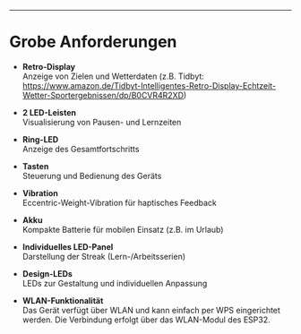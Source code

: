 ____

# Grobe Anforderungen

- **Retro-Display**  
  Anzeige von Zielen und Wetterdaten (z.B. Tidbyt: https://www.amazon.de/Tidbyt-Intelligentes-Retro-Display-Echtzeit-Wetter-Sportergebnissen/dp/B0CVR4R2XD)

- **2 LED-Leisten**  
  Visualisierung von Pausen- und Lernzeiten

- **Ring-LED**  
  Anzeige des Gesamtfortschritts

- **Tasten**  
  Steuerung und Bedienung des Geräts

- **Vibration**  
  Eccentric-Weight-Vibration für haptisches Feedback

- **Akku**  
  Kompakte Batterie für mobilen Einsatz (z.B. im Urlaub)

- **Individuelles LED-Panel**  
  Darstellung der Streak (Lern-/Arbeitsserien)

- **Design-LEDs**  
  LEDs zur Gestaltung und individuellen Anpassung

- **WLAN-Funktionalität**  
  Das Gerät verfügt über WLAN und kann einfach per WPS eingerichtet werden. Die Verbindung erfolgt über das WLAN-Modul des ESP32.

